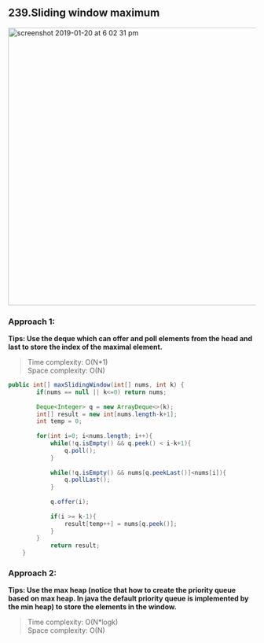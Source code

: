 ## 239.Sliding window maximum
<img width="565" alt="screenshot 2019-01-20 at 6 02 31 pm" src="https://user-images.githubusercontent.com/30597963/51437767-b44ff580-1cdd-11e9-9c2f-1b69f24c4c45.png">

### Approach 1:
**Tips: Use the deque which can offer and poll elements from the head and last to store the index of the maximal element.**

>Time complexity: O(N*1)  
 Space complexity: O(N)

```java
public int[] maxSlidingWindow(int[] nums, int k) {
        if(nums == null || k<=0) return nums;
        
        Deque<Integer> q = new ArrayDeque<>(k);
        int[] result = new int[nums.length-k+1];
        int temp = 0;
        
        for(int i=0; i<nums.length; i++){
            while(!q.isEmpty() && q.peek() < i-k+1){
                q.poll();
            }
            
            while(!q.isEmpty() && nums[q.peekLast()]<nums[i]){
                q.pollLast();
            }
            
            q.offer(i);
            
            if(i >= k-1){
                result[temp++] = nums[q.peek()];
            }
        }
            return result;
    }
```

### Approach 2:
**Tips: Use the max heap (notice that how to create the priority queue based on max heap. In java the default priority queue is
  implemented by the min heap) to store the elements in the window.**

>Time complexity: O(N*logk)  
 Space complexity: O(N)
 
 ```java
 























